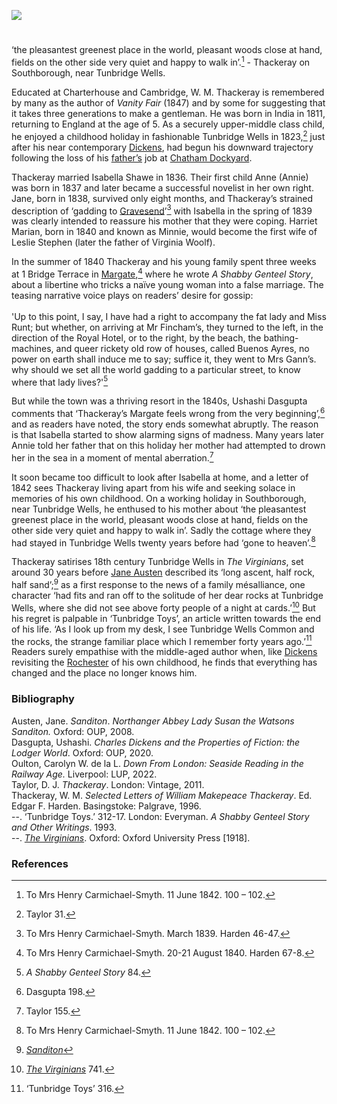<a href="https://juncture-digital.org"><img src="https://juncture-digital.org/images/ve-button.png"></a>
<param ve-config title="William Makepeace Thackeray (1811-1863)" author="Professor Carolyn Oulton" layout="vtl" 
banner="/images/banners/19c.jpg">

<param ve-entity eid="Q665489" aliases="Tunbridge Wells">
<param ve-entity eid="Q2048526" aliases="Southborough">
<param ve-entity eid="Q618045" aliases="Margate">
<param ve-entity eid="Q676689" aliases="Gravesend">
<param ve-entity eid="Q49218" aliases="Rochester">



#

‘the pleasantest greenest place in the world, pleasant woods close at hand, fields on the other side very quiet and happy to walk in’.[^ref1] - Thackeray on Southborough, near Tunbridge Wells.
<param ve-image url="https://stor.artstor.org/stor/99141c27-93ca-4f9d-bfef-56a29b4bc3f3" label="In the Woods near Tunbridge Wells" attribtuion="A. R. Quinton, J. Salmon, Sevenoaks">
<param ve-map center="Q2048526" zoom="15">

Educated at Charterhouse and Cambridge, W. M. Thackeray is remembered by many as the author of _Vanity Fair_ (1847) and by some for suggesting that it takes three generations to make a gentleman. He was born in India in 1811, returning to England at the age of 5. As a securely upper-middle class child, he enjoyed a childhood holiday in fashionable Tunbridge Wells in 1823,[^ref2]  just after his near contemporary [Dickens](/dickens), had begun his downward trajectory following the loss of his [father’s](/dickens/dickens-chatham) job at [Chatham Dockyard](/19c/19c-chatham-dockyard).
<param ve-image url="https://upload.wikimedia.org/wikipedia/commons/2/2e/WilliamThackeray.jpg" label="William Thackeray" attribution="Public domain, via Wikimedia Commons">

Thackeray married Isabella Shawe in 1836. Their first child Anne (Annie) was born in 1837 and later became a successful novelist in her own right. Jane, born in 1838, survived only eight months, and Thackeray’s strained description of ‘gadding to [Gravesend](/19c/19c-gravesend)’[^ref3]  with Isabella in the spring of 1839 was clearly intended to reassure his mother that they were coping. Harriet Marian, born in 1840 and known as Minnie, would become the first wife of Leslie Stephen (later the father of Virginia Woolf).
<param ve-image url="https://stor.artstor.org/stor/785f9c80-c739-479d-85b3-29b9ff37d967" label="The Picturesque Beauties of Great Britain: Kent. The Baths at Gravesend, 1829" attribution="George Virtue. Photo by Astrid Stilma. By permission of Patrick Marrin.">
<param ve-map center="Q676689" zoom="15">

In the summer of 1840 Thackeray and his young family spent three weeks at 1 Bridge Terrace in [Margate](/19c/19c-margate),[^ref4]  where he wrote _A Shabby Genteel Story_, about a libertine who tricks a naïve young woman into a false marriage. The teasing narrative voice plays on readers’ desire for gossip:
<br><br>
'Up to this point, I say, I have had a right to accompany the fat lady and Miss Runt; but whether, on arriving at Mr Fincham’s, they turned to the left, in the direction of the Royal Hotel, or to the right, by the beach, the bathing-machines, and queer rickety old row of houses, called Buenos Ayres, no power on earth shall induce me to say; suffice it, they went to Mrs Gann’s. why should we set all the world gadding to a particular street, to know where that lady lives?'[^ref5]  
<param ve-image url="https://stor.artstor.org/stor/0515f138-ee47-4cc9-906b-51cd54fad21c" label="The Picturesque Beauties of Great Britain: Kent. Margate: the Pier and New Lighthouse" attribution="George Virtue. Photo by Astrid Stilma. By permission of Patrick Marrin.">
<param ve-map center="Q618045" zoom="15">

But while the town was a thriving resort in the 1840s, Ushashi Dasgupta comments that ‘Thackeray’s Margate feels wrong from the very beginning’,[^ref6]  and as readers have noted, the story ends somewhat abruptly. The reason is that Isabella started to show alarming signs of madness. Many years later Annie told her father that on this holiday her mother had attempted to drown her in the sea in a moment of mental aberration.[^ref7]  
<param ve-image url="https://stor.artstor.org/stor/f77ff676-dd33-47aa-90bf-4590fcb5349a" label="Margate, 1845" attribution="Fullarton's Ports and Harbours of the South East Coast of England">

It soon became too difficult to look after Isabella at home, and a letter of 1842 sees Thackeray living apart from his wife and seeking solace in memories of his own childhood. On a working holiday in Southborough, near Tunbridge Wells, he enthused to his mother about ‘the pleasantest greenest place in the world, pleasant woods close at hand, fields on the other side very quiet and happy to walk in’. Sadly the cottage where they had stayed in Tunbridge Wells twenty years before had ‘gone to heaven’.[^ref8]  
<param ve-image url="https://upload.wikimedia.org/wikipedia/commons/5/55/Southborough_Common_-_geograph.org.uk_-_2740147.jpg" label="Southborough Common" attribution="N Chadwick  via Wikimedia Commons" license="CC BY-SA 2.0">

Thackeray satirises 18th century Tunbridge Wells in _The Virginians_, set around 30 years before [Jane Austen](/austen/austen-tunbridge-wells) described its ‘long ascent, half rock, half sand’;[^ref9]  as a first response to the news of a family mésalliance, one character ‘had fits and ran off to the solitude of her dear rocks at Tunbridge Wells, where she did not see above forty people of a night at cards.’[^ref10]  But his regret is palpable in ‘Tunbridge Toys’, an article written towards the end of his life. ‘As I look up from my desk, I see Tunbridge Wells Common and the rocks, the strange familiar place which I remember forty years ago.’[^ref11] Readers surely empathise with  the middle-aged author when, like [Dickens](/dickens) revisiting the [Rochester](/dickens/dickens-medway) of his own childhood, he finds that everything has changed and the place no longer knows him.
<param ve-image url="https://stor.artstor.org/stor/1b674697-28d5-4f4c-b603-89bfd74b0245" label="Tunbridge Wells Common" attribution="Kent Maps Online">
<param ve-map center="Q49218" zoom="15">

### Bibliography 
Austen, Jane. _Sanditon_. _Northanger Abbey Lady Susan the Watsons Sanditon._ Oxford: OUP, 2008.   
Dasgupta, Ushashi. _Charles Dickens and the Properties of Fiction: the Lodger World_. Oxford: OUP, 2020.      
Oulton, Carolyn W. de la L. _Down From London: Seaside Reading in the Railway Age._ Liverpool: LUP, 2022.   
Taylor, D. J. _Thackeray_. London: Vintage, 2011.   
Thackeray, W. M. _Selected Letters of William Makepeace Thackeray_. Ed. Edgar F. Harden. Basingstoke: Palgrave, 1996.   
--. ‘Tunbridge Toys.’ 312-17. London: Everyman. _A Shabby Genteel Story and Other Writings_. 1993.   
--. [_The Virginians_](https://archive.org/details/in.ernet.dli.2015.207951/mode/2up?q=%22had+fits+and+ran+off+to+the+solitude+of+her%22). Oxford: Oxford University Press [1918].

### References

[^ref1]: To Mrs Henry Carmichael-Smyth. 11 June 1842. 100 – 102.   
[^ref2]:  Taylor 31.   
[^ref3]:  To Mrs Henry Carmichael-Smyth. March 1839. Harden 46-47.   
[^ref4]:  To Mrs Henry Carmichael-Smyth. 20-21 August 1840. Harden 67-8.   
[^ref5]:  _A Shabby Genteel Story_ 84.   
[^ref6]:  Dasgupta 198.      
[^ref7]:  Taylor 155.   
[^ref8]:  To Mrs Henry Carmichael-Smyth. 11 June 1842. 100 – 102.   
[^ref9]:  [_Sanditon_](https://en.wikisource.org/wiki/Page:Austen_Sanditon_and_other_miscellanea.djvu/31)   
[^ref10]:  [_The Virginians_](https://archive.org/details/in.ernet.dli.2015.207951/mode/2up?q=%22had+fits+and+ran+off+to+the+solitude+of+her%22) 741.   
[^ref11]:  ‘Tunbridge Toys’ 316.   
  
